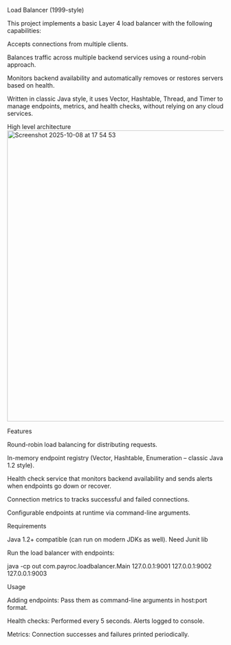 Load Balancer (1999-style)

This project implements a basic Layer 4 load balancer with the following capabilities:

Accepts connections from multiple clients.

Balances traffic across multiple backend services using a round-robin approach.

Monitors backend availability and automatically removes or restores servers based on health.

Written in classic Java style, it uses Vector, Hashtable, Thread, and Timer to manage endpoints, metrics, and health checks, without relying on any cloud services.

High level architecture 
<img width="850" height="675" alt="Screenshot 2025-10-08 at 17 54 53" src="https://github.com/user-attachments/assets/c8e5d40a-dda3-4b04-bcb1-c73df4b9b872" />


Features

Round-robin load balancing for distributing requests.

In-memory endpoint registry (Vector, Hashtable, Enumeration – classic Java 1.2 style).

Health check service that monitors backend availability and sends alerts when endpoints go down or recover.

Connection metrics to tracks successful and failed connections.

Configurable endpoints at runtime via command-line arguments.

Requirements

Java 1.2+ compatible (can run on modern JDKs as well).
Need Junit lib

Run the load balancer with endpoints:

java -cp out com.payroc.loadbalancer.Main 127.0.0.1:9001 127.0.0.1:9002 127.0.0.1:9003

Usage

Adding endpoints: Pass them as command-line arguments in host:port format.

Health checks: Performed every 5 seconds. Alerts logged to console.

Metrics: Connection successes and failures printed periodically.
